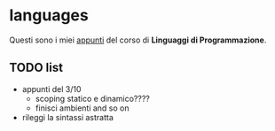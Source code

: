 # languages

Questi sono i miei [appunti](<https://raw.githubusercontent.com/ph-notes/languages/main/src/Linguaggi di Programmazione.pdf>) del corso di **Linguaggi di Programmazione**.

## TODO list

- appunti del 3/10
    - scoping statico e dinamico????
    - finisci ambienti and so on
- rileggi la sintassi astratta

